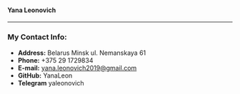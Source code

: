 #### **Yana Leonovich** ####
---------------------------------------------------------
### **My Contact Info:** ###
* **Address:** Belarus Minsk ul. Nemanskaya 61
* **Phone:** +375 29 1729834
* **E-mail:** yana.leonovich2019@gmail.com 
* **GitHub:** YanaLeon 
* **Telegram** yaleonovich 


